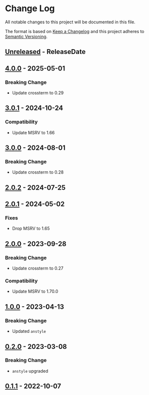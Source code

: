 # Change Log
All notable changes to this project will be documented in this file.

The format is based on [Keep a Changelog](http://keepachangelog.com/)
and this project adheres to [Semantic Versioning](http://semver.org/).

<!-- next-header -->
## [Unreleased] - ReleaseDate

## [4.0.0] - 2025-05-01

### Breaking Change

- Update crossterm to 0.29

## [3.0.1] - 2024-10-24

### Compatibility

- Update MSRV to 1.66

## [3.0.0] - 2024-08-01

### Breaking Change

- Update crossterm to 0.28

## [2.0.2] - 2024-07-25

## [2.0.1] - 2024-05-02

### Fixes

- Drop MSRV to 1.65

## [2.0.0] - 2023-09-28

### Breaking Change

- Update crossterm to 0.27

### Compatibility

- Update MSRV to 1.70.0

## [1.0.0] - 2023-04-13

### Breaking Change

- Updated `anstyle`

## [0.2.0] - 2023-03-08

### Breaking Change

- `anstyle` upgraded

## [0.1.1] - 2022-10-07

<!-- next-url -->
[Unreleased]: https://github.com/rust-cli/anstyle/compare/anstyle-crossterm-v4.0.0...HEAD
[4.0.0]: https://github.com/rust-cli/anstyle/compare/anstyle-crossterm-v3.0.1...anstyle-crossterm-v4.0.0
[3.0.1]: https://github.com/rust-cli/anstyle/compare/anstyle-crossterm-v3.0.0...anstyle-crossterm-v3.0.1
[3.0.0]: https://github.com/rust-cli/anstyle/compare/anstyle-crossterm-v2.0.2...anstyle-crossterm-v3.0.0
[2.0.2]: https://github.com/rust-cli/anstyle/compare/anstyle-crossterm-v2.0.1...anstyle-crossterm-v2.0.2
[2.0.1]: https://github.com/rust-cli/anstyle/compare/anstyle-crossterm-v2.0.0...anstyle-crossterm-v2.0.1
[2.0.0]: https://github.com/rust-cli/anstyle/compare/anstyle-crossterm-v1.0.0...anstyle-crossterm-v2.0.0
[1.0.0]: https://github.com/rust-cli/anstyle/compare/anstyle-crossterm-v0.2.0...anstyle-crossterm-v1.0.0
[0.2.0]: https://github.com/rust-cli/anstyle/compare/anstyle-crossterm-v0.1.1...anstyle-crossterm-v0.2.0
[0.1.1]: https://github.com/rust-cli/anstyle/compare/08f1895103116a5c4bd25e3514463467f997fd71...anstyle-crossterm-v0.1.1
